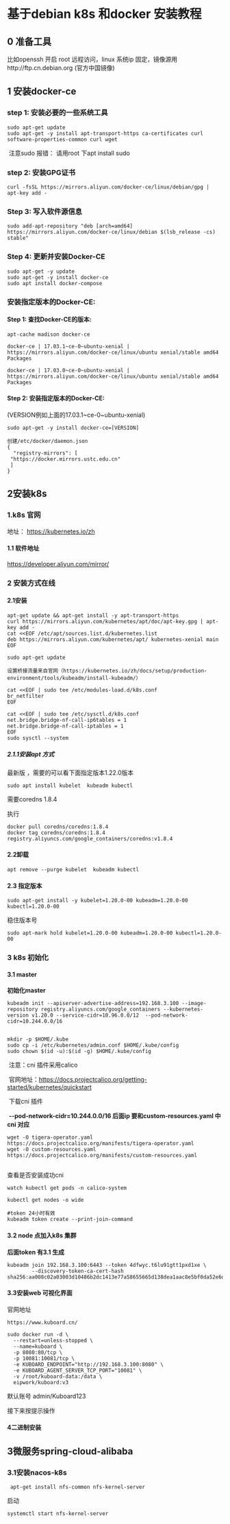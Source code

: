 

# 基于debian k8s 和docker 安装教程

## 0 准备工具 

比如openssh 开启 root 远程访问，linux 系统ip 固定，镜像源用http://ftp.cn.debian.org (官方中国镜像)

## **1 安装docker-ce**

### step 1: 安装必要的一些系统工具



```
sudo apt-get update
sudo apt-get -y install apt-transport-https ca-certificates curl software-properties-common curl wget
```

​	注意sudo 报错： 请用root 下apt install sudo 

### step 2: 安装GPG证书
```
curl -fsSL https://mirrors.aliyun.com/docker-ce/linux/debian/gpg | apt-key add -
```


### Step 3: 写入软件源信息
```
sudo add-apt-repository "deb [arch=amd64] https://mirrors.aliyun.com/docker-ce/linux/debian $(lsb_release -cs) stable"
```


### Step 4: 更新并安装Docker-CE
```
sudo apt-get -y update
sudo apt-get -y install docker-ce
sudo apt install docker-compose 
```



### 安装指定版本的Docker-CE:

#### Step 1: 查找Docker-CE的版本:

```
apt-cache madison docker-ce

docker-ce | 17.03.1~ce-0~ubuntu-xenial | https://mirrors.aliyun.com/docker-ce/linux/ubuntu xenial/stable amd64 Packages

docker-ce | 17.03.0~ce-0~ubuntu-xenial | https://mirrors.aliyun.com/docker-ce/linux/ubuntu xenial/stable amd64 Packages
```



#### Step 2: 安装指定版本的Docker-CE: 

(VERSION例如上面的17.03.1~ce-0~ubuntu-xenial)

```
sudo apt-get -y install docker-ce=[VERSION]

```

```
创建/etc/docker/daemon.json
{
  "registry-mirrors": [
 "https://docker.mirrors.ustc.edu.cn"
 ]
}
```



## 2安装k8s

### 1.k8s 官网

地址： https://kubernetes.io/zh

#### 1.1 软件地址

https://developer.aliyun.com/mirror/ 

### 2 安装方式在线

#### 2.1安装  



```
apt-get update && apt-get install -y apt-transport-https
curl https://mirrors.aliyun.com/kubernetes/apt/doc/apt-key.gpg | apt-key add - 
cat <<EOF /etc/apt/sources.list.d/kubernetes.list
deb https://mirrors.aliyun.com/kubernetes/apt/ kubernetes-xenial main
EOF 

sudo apt-get update

设置桥接流量来自官网（https://kubernetes.io/zh/docs/setup/production-environment/tools/kubeadm/install-kubeadm/）

cat <<EOF | sudo tee /etc/modules-load.d/k8s.conf
br_netfilter
EOF

cat <<EOF | sudo tee /etc/sysctl.d/k8s.conf
net.bridge.bridge-nf-call-ip6tables = 1
net.bridge.bridge-nf-call-iptables = 1
EOF
sudo sysctl --system
```



##### 2.1.1安装apt 方式

最新版 ，需要的可以看下面指定版本1.22.0版本

```
sudo apt install kubelet  kubeadm kubectl
```

需要coredns 1.8.4

执行 

```
docker pull coredns/coredns:1.8.4
docker tag coredns/coredns:1.8.4 registry.aliyuncs.com/google_containers/coredns:v1.8.4
```



#### 2.2卸载

```
apt remove --purge kubelet  kubeadm kubectl
```



#### 2.3 指定版本

```
sudo apt-get install -y kubelet=1.20.0-00 kubeadm=1.20.0-00 kubectl=1.20.0-00
```

稳住版本号

```
sudo apt-mark hold kubelet=1.20.0-00 kubeadm=1.20.0-00 kubectl=1.20.0-00

```

### 3 k8s 初始化

#### 3.1 master

**初始化master**

```
kubeadm init --apiserver-advertise-address=192.168.3.100 --image-repository registry.aliyuncs.com/google_containers --kubernetes-version v1.20.0 --service-cidr=10.96.0.0/12  --pod-network-cidr=10.244.0.0/16


```

```
mkdir -p $HOME/.kube
sudo cp -i /etc/kubernetes/admin.conf $HOME/.kube/config
sudo chown $(id -u):$(id -g) $HOME/.kube/config
```

​	注意：cni 插件采用calico

​	官网地址：https://docs.projectcalico.org/getting-started/kubernetes/quickstart

​	 下载cni 插件

​		**--pod-network-cidr=10.244.0.0/16 后面ip 要和custom-resources.yaml 中cni 对应**

```
wget -O tigera-operator.yaml https://docs.projectcalico.org/manifests/tigera-operator.yaml
wget -O custom-resources.yaml https://docs.projectcalico.org/manifests/custom-resources.yaml
 
```

查看是否安装成功cni

```
watch kubectl get pods -n calico-system
```

```
kubectl get nodes -o wide
```

```
#token 24小时有效
kubeadm token create --print-join-command
```

#### 3.2 node 点加入k8s 集群

**后面token 有3.1 生成**

```
kubeadm join 192.168.3.100:6443 --token 4dfwyc.t6lu91gtt1pxd1xe \
        --discovery-token-ca-cert-hash sha256:aa008c02a03003d10486b2dc1413e77a58655665d138dea1aac8e5bf0da52e6d
```

#### 3.3安装web 可视化界面

官网地址

```
https://www.kuboard.cn/
```

```
sudo docker run -d \
  --restart=unless-stopped \
  --name=kuboard \
  -p 8080:80/tcp \
  -p 10081:10081/tcp \
  -e KUBOARD_ENDPOINT="http://192.168.3.100:8080" \
  -e KUBOARD_AGENT_SERVER_TCP_PORT="10081" \
  -v /root/kuboard-data:/data \
  eipwork/kuboard:v3
```

默认账号 admin/Kuboard123 

接下来按提示操作

#### 4二进制安装

## 3微服务spring-cloud-alibaba

### 3.1安装nacos-k8s



```bsh
 apt-get install nfs-common nfs-kernel-server
```

启动

```
systemctl start nfs-kernel-server
```

